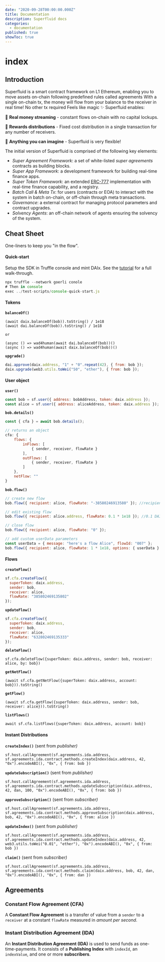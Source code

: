 ```yaml
---
date: "2020-09-28T00:00:00.000Z"
title: Documentation
description: Superfluid docs
categories:
  - documentation
published: true
showToc: true
---
```


# index

## Introduction

Superfluid is a smart contract framework on L1 Ethereum, enabling you to move assets on-chain following predefined rules called agreements With a single on-chain tx, the money will flow from your balance to the receiver in real time! No other tx required Feels like magic ✨ Superfluid enables:

💸 **Real money streaming** - constant flows on-chain with no capital lockups.

🎁 **Rewards distributions** - Fixed cost distribution in a single transaction for any number of receivers.

🔮 **Anything you can imagine** - Superfluid is very flexible!

The initial version of Superfluid is comprised of the following key elements:

- _Super Agreement Framework_: a set of white-listed _super agreements_ contracts as building blocks.
- _Super App Framework_: a development framework for building real-time finance apps.
- _Super Token Framework_: an extended [ERC-777](https://eips.ethereum.org/EIPS/eip-777) implementation with real-time finance capability, and a registry.
- _Batch Call & Meta Tx_: for users \(contracts or EOA\) to interact with the system in batch on-chain, or off-chain through meta transactions.
- _Governance_: a external contract for managing protocol parameters and contract upgrades.
- _Solvency Agents_: an off-chain network of agents ensuring the solvency of the system.

## Cheat Sheet

One-liners to keep you "in the flow".

#### Quick-start

Setup the SDK in Truffle console and mint DAIx. See the [tutorial](https://github.com/superfluid-finance/superfluid-protocol-docs/tree/c0acd5ac6cab2baecb39b5b01b35daa9f175c468/tutorial/create-a-flow/README.md) for a full walk-through.

```javascript
npx truffle --network goerli conole
# Then in console
exec ../test-scripts/console-quick-start.js
```

#### Tokens

**`balanceOf()`**

```text
(await daix.balanceOf(bob)).toString() / 1e18
(await dai.balanceOf(bob)).toString() / 1e18

or

(async () => wad4human(await dai.balanceOf(bob))()
(async () => wad4human(await daix.balanceOf(bob))()

```

**`upgrade()`**

```javascript
dai.approve(daix.address, "1" + "0".repeat(42), { from: bob });
daix.upgrade(web3.utils.toWei("50", "ether"), { from: bob });
```

#### User object

**`user()`**

```javascript
const bob = sf.user({ address: bobAddress, token: daix.address });
const alice = sf.user({ address: aliceAddress, token: daix.address });
```

**`bob.details()`**

```javascript
const { cfa } = await bob.details();

// returns an object
cfa: {
    flows: {
        inFlows: [
            { sender, receiver, flowRate }
        ],
        outFlows: [
            { sender, receiver, flowRate }
        ]
    },
    netFlow: ""
}
```

**`bob.flow()`**

```javascript
// create new flow
bob.flow({ recipient: alice, flowRate: "-38580246913580" }); //recipient can be user object or address

// edit existing flow
bob.flow({ recipient: alice.address, flowRate: 0.1 * 1e18 }); //0.1 DAI per second with 18 decimals.

// close flow
bob.flow({ recipient: alice, flowRate: "0" });

// add custom userData parameters
const userData = { message: "here's a flow Alice", flowId: "007" };
bob.flow({ recipient: alice, flowRate: 1 * 1e18, options: { userData } });
```

#### Flows

**`createFlow()`**

```javascript
sf.cfa.createFlow({
  superToken: daix.address,
  sender: bob,
  receiver: alice,
  flowRate: "385802469135802"
});
```

**`updateFlow()`**

```javascript
sf.cfa.createFlow({
  superToken: daix.address,
  sender: bob,
  receiver: alice,
  flowRate: "632802469135333"
});
```

**`deleteFlow()`**

```text
sf.cfa.deleteFlow({superToken: daix.address, sender: bob, receiver: alice, by: bob})
```

**`getNetFlow()`**

```text
(await sf.cfa.getNetFlow({superToken: daix.address, account: bob})).toString()
```

**`getFlow()`**

```text
(await sf.cfa.getFlow({superToken: daix.address, sender: bob, receiver: alice})).toString()
```

**`listFlows()`**

```text
await sf.cfa.listFlows({superToken: daix.address, account: bob})
```

#### Instant Distributions

**`createIndex()`** \(sent from _publisher\)_

```text
sf.host.callAgreement(sf.agreements.ida.address, sf.agreements.ida.contract.methods.createIndex(daix.address, 42, "0x").encodeABI(), "0x", { from: bob })
```

**`updateSubscription()`** \(sent from _publisher\)_

```text
sf.host.callAgreement(sf.agreements.ida.address, sf.agreements.ida.contract.methods.updateSubscription(daix.address, 42, dan, 100, "0x").encodeABI(), "0x", { from: bob })
```

**`approveSubscription()`** \(sent from _subscriber\)_

```text
sf.host.callAgreement(sf.agreements.ida.address, sf.agreements.ida.contract.methods.approveSubscription(daix.address, bob, 42, "0x").encodeABI(), "0x", { from: alice })
```

**`updateIndex()`** \(sent from _publisher\)_

```text
sf.host.callAgreement(sf.agreements.ida.address, sf.agreements.ida.contract.methods.updateIndex(daix.address, 42, web3.utils.toWei("0.01", "ether"), "0x").encodeABI(), "0x", { from: bob })
```

**`claim()`** \(sent from _subscriber\)_

```text
sf.host.callAgreement(sf.agreements.ida.address, sf.agreements.ida.contract.methods.claim(daix.address, bob, 42, dan, "0x").encodeABI(), "0x", { from: dan })
```

## Agreements

### Constant Flow Agreement \(CFA\)

A **Constant Flow Agreement** is a transfer of value from a `sender` to a `receiver` at a constant `flowRate` measured in _amount per second_.

### Instant Distribution Agreement \(IDA\)

An **Instant Distribution Agreement \(IDA\)** is used to send funds as one-time-payments. It consists of a **Publishing Index** with `indexId`, an `indexValue`, and one or more **subscribers**.
